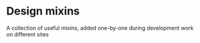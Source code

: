 # Design mixins

A collection of useful mixins, added one-by-one during development work on different sites
